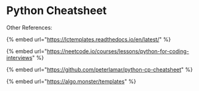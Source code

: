 # Python Cheatsheet

Other References:

{% embed url="https://lctemplates.readthedocs.io/en/latest/" %}

{% embed url="https://neetcode.io/courses/lessons/python-for-coding-interviews" %}

{% embed url="https://github.com/peterlamar/python-cp-cheatsheet" %}

{% embed url="https://algo.monster/templates" %}





